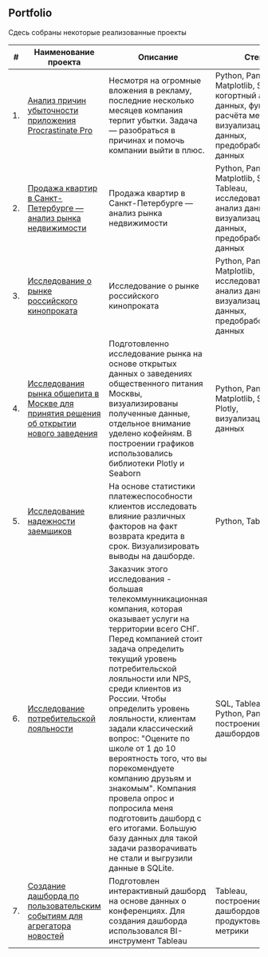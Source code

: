 ## Portfolio

Сдесь собраны некоторые реализованные проекты

| # | Наименование проекта | Описание | Стек |
|----------|-------------------------------------------------------------------|-----------------------------------------------------------------------------|------------------------------------------------------|
|1.|[Анализ причин убыточности приложения Procrastinate Pro](https://github.com/Alexey646/Portfolio/tree/main/Marketing%20Procrastinate%20Pro)|Несмотря на огромные вложения в рекламу, последние несколько месяцев компания терпит убытки. Задача — разобраться в причинах и помочь компании выйти в плюс.|Python, Pandas, Matplotlib, Seaborn, когортный анализ данных, функции расчёта метрик, визуализация данных, предобработка данных|
|2.|[Продажа квартир в Санкт-Петербурге — анализ рынка недвижимости](https://github.com/Alexey646/Portfolio/tree/main/Real_estate_SPB)|Продажа квартир в Санкт-Петербурге — анализ рынка недвижимости|Python, Pandas, Matplotlib, Seaborn, Tableau, исследовательский анализ данных, визуализация данных, предобработка данных|
|3.|[Исследование о рынке российского кинопроката](https://github.com/Alexey646/Portfolio/tree/main/mkrf_movies)|Исследование о рынке российского кинопроката|Python, Pandas, Matplotlib, исследовательский анализ данных, визуализация данных, предобработка данных|
|4.|[Исследования рынка общепита в Москве для принятия решения об открытии нового заведения](https://github.com/Alexey646/Portfolio/tree/main/moscow_places)|Подготовленно исследование рынка на основе открытых данных о заведениях общественного питания Москвы, визуализированы полученные данные, отдельное внимание уделено кофейням. В построении графиков использовались библиотеки Plotly и Seaborn|Python, Pandas, Matplotlib, Seaborn, Plotly, визуализация данных|
|5.|[Исследование надежности заемщиков](https://github.com/Alexey646/Portfolio/tree/main/%D0%98%D1%81%D1%81%D0%BB%D0%B5%D0%B4%D0%BE%D0%B2%D0%B0%D0%BD%D0%B8%D0%B5%20%D0%BD%D0%B0%D0%B4%D0%B5%D0%B6%D0%BD%D0%BE%D1%81%D1%82%D0%B8%20%D0%B7%D0%B0%D0%B5%D0%BC%D1%89%D0%B8%D0%BA%D0%BE%D0%B2)|На основе статистики платежеспособности клиентов исследовать влияние различных факторов на факт возврата кредита в срок. Визуализировать выводы на дашборде.|Python, Tableau|
|6.|[Исследование потребительской лояльности](https://public.tableau.com/app/profile/alexey.titov/viz/2_16905364991220/sheet23)|Заказчик этого исследования - большая телекоммунникационная компания, которая оказывает услуги на территории всего СНГ. Перед компанией стоит задача определить текущий уровень потребительской лояльности или NPS, среди клиентов из России. Чтобы определить уровень лояльности, клиентам задали классический вопрос: "Оцените по школе от 1 до 10 вероятность того, что вы порекомендуете компанию друзьям и знакомым". Компания провела опрос и попросила меня подготовить дашборд с его итогами. Большую базу данных для такой задачи разворачивать не стали и выгрузили данные в SQLite.|SQL, Tableau, Python, Pandas, построение дашбордов|
|7.|[Создание дашборда по пользовательским событиям для агрегатора новостей](https://github.com/Alexey646/Portfolio/tree/main/%D0%A1%D0%BE%D0%B7%D0%B4%D0%B0%D0%BD%D0%B8%D0%B5%20%D0%B4%D0%B0%D1%88%D0%B1%D0%BE%D1%80%D0%B4%D0%B0%20%D0%BF%D0%BE%20%D0%BF%D0%BE%D0%BB%D1%8C%D0%B7%D0%BE%D0%B2%D0%B0%D1%82%D0%B5%D0%BB%D1%8C%D1%81%D0%BA%D0%B8%D0%BC%20%D1%81%D0%BE%D0%B1%D1%8B%D1%82%D0%B8%D1%8F%D0%BC%20%D0%B4%D0%BB%D1%8F%20%D0%B0%D0%B3%D1%80%D0%B5%D0%B3%D0%B0%D1%82%D0%BE%D1%80%D0%B0%20%D0%BD%D0%BE%D0%B2%D0%BE%D1%81%D1%82%D0%B5%D0%B9)|Подготовлен интерактивный дашборд на основе данных о конференциях. Для создания дашборда использовался BI-инструмент Tableau|Tableau, построение дашбордов, продуктовые метрики|

